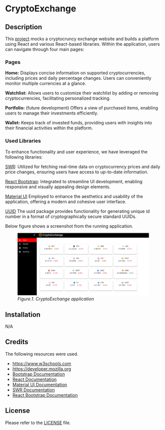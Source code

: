 # CryptoExchange

## Description

This [project](https://strong-pudding-e3de35.netlify.app/) mocks a cryptocruncy exchange website and builds a platform using React and various React-based libraries. Within the application, users can navigate through four main pages:

### Pages

**Home:** Displays concise information on supported cryptocurrencies, including prices and daily percentage changes. Users can conveniently monitor multiple currencies at a glance.

**Watchlist:** Allows users to customize their watchlist by adding or removing cryptocurrencies, facilitating personalized tracking.

**Portfolio:** (future development) Offers a view of purchased items, enabling users to manage their investments efficiently.

**Wallet:** Keeps track of invested funds, providing users with insights into their financial activities within the platform.

### Used Libraries

To enhance functionality and user experience, we have leveraged the following libraries:

[SWR](https://swr.vercel.app/): Utilized for fetching real-time data on cryptocurrency prices and daily price changes, ensuring users have access to up-to-date information.

[React Bootstrap](https://react-bootstrap.github.io/): Integrated to streamline UI development, enabling responsive and visually appealing design elements.

[Material UI](https://mui.com/material-ui/) Employed to enhance the aesthetics and usability of the application, offering a modern and cohesive user interface.

[UUID](https://www.npmjs.com/package/uuid)  The uuid package provides functionality for generating unique id number in a format of cryptographically secure standard UUIDs. 

Below figure shows a screenshot from the running application.

<figure>
<img src="./src/assets/cryptomock-app.png" width="500">
<figcaption><em>Figure.1. CryptoExchange application</em></figcaption>
</figure>

## Installation

N/A

## Credits

The following resources were used.

* https://www.w3schools.com
* https://developer.mozilla.org
* [Bootstrap Documentation](https://getbootstrap.com/docs/4.0/getting-started/introduction/)
* [React Documentation](https://react-bootstrap.github.io/docs/getting-started/introduction)
* [Material UI Documentation](https://mui.com/material-ui/getting-started/)
* [SWR Documentation](https://swr.vercel.app/docs/getting-started)
* [React Bootstrap Documentation](https://react-bootstrap.github.io/docs/getting-started/introduction)

## License

Please refer to the [LICENSE](./LICENSE) file.
